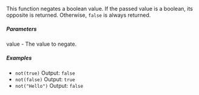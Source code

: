 This function negates a boolean value. If the passed value is a boolean, its opposite is returned. Otherwise, `false` is always returned.

##### Parameters
value - The value to negate.

##### Examples
* `not(true)` Output: `false`
* `not(false)` Output: `true`
* `not("Hello")` Output: `false` 
